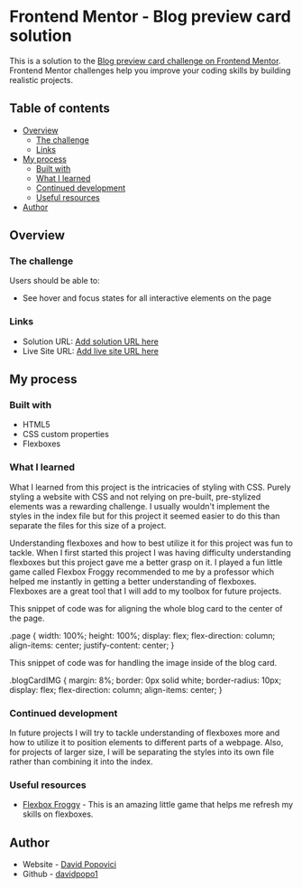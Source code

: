 # Frontend Mentor - Blog preview card solution

This is a solution to the [Blog preview card challenge on Frontend Mentor](https://www.frontendmentor.io/challenges/blog-preview-card-ckPaj01IcS). Frontend Mentor challenges help you improve your coding skills by building realistic projects. 

## Table of contents

- [Overview](#overview)
  - [The challenge](#the-challenge) 
  - [Links](#links)
- [My process](#my-process)
  - [Built with](#built-with)
  - [What I learned](#what-i-learned)
  - [Continued development](#continued-development)
  - [Useful resources](#useful-resources)
- [Author](#author)

## Overview

### The challenge

Users should be able to:

- See hover and focus states for all interactive elements on the page


### Links

- Solution URL: [Add solution URL here](https://your-solution-url.com)
- Live Site URL: [Add live site URL here](https://your-live-site-url.com)

## My process

### Built with

- HTML5
- CSS custom properties
- Flexboxes

### What I learned

What I learned from this project is the intricacies of styling with CSS. Purely styling a website with CSS and not relying on pre-built, pre-stylized elements was a rewarding challenge. I usually wouldn't implement the styles in the index file but for this project it seemed easier to do this than separate the files for this size of a project.

Understanding flexboxes and how to best utilize it for this project was fun to tackle. When I first started this project I was having difficulty understanding flexboxes but this project gave me a better grasp on it. I played a fun little game called Flexbox Froggy recommended to me by a professor which helped me instantly in getting a better understanding of flexboxes. Flexboxes are a great tool that I will add to my toolbox for future projects. 

This snippet of code was for aligning the whole blog card to the center of the page.

.page {
      width: 100%;
      height: 100%;
      display: flex;
      flex-direction: column;
      align-items: center;
      justify-content: center;
    }


This snippet of code was for handling the image inside of the blog card.

.blogCardIMG {
      margin: 8%;
      border: 0px solid white;
      border-radius: 10px;
      display: flex;
      flex-direction: column;
      align-items: center;
    }

### Continued development

In future projects I will try to tackle understanding of flexboxes more and how to utilize it to position elements to different parts of a webpage. Also, for projects of larger size, I will be separating the styles into its own file rather than combining it into the index.

### Useful resources

- [Flexbox Froggy](https://flexboxfroggy.com/) - This is an amazing little game that helps me refresh my skills on flexboxes. 

## Author

- Website - [David Popovici](https://www.your-site.com)
- Github - [davidpopo1](https://github.com/davidpopo1)
